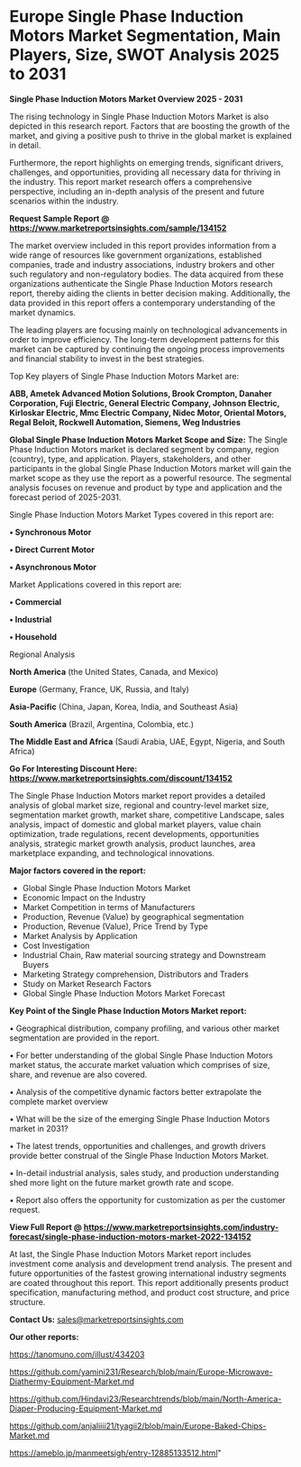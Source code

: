 # Europe Single Phase Induction Motors Market Segmentation, Main Players, Size, SWOT Analysis 2025 to 2031

<Strong> Single Phase Induction Motors Market Overview 2025 - 2031</strong>

The rising technology in Single Phase Induction Motors Market is also depicted in this research report. Factors that are boosting the growth of the market, and giving a positive push to thrive in the global market is explained in detail.

Furthermore, the report highlights on emerging trends, significant drivers, challenges, and opportunities, providing all necessary data for thriving in the industry. This report market research offers a comprehensive perspective, including an in-depth analysis of the present and future scenarios within the industry.

<strong>Request Sample Report @ <a href=https://www.marketreportsinsights.com/sample/134152>https://www.marketreportsinsights.com/sample/134152</a></strong>

The market overview included in this report provides information from a wide range of resources like government organizations, established companies, trade and industry associations, industry brokers and other such regulatory and non-regulatory bodies. The data acquired from these organizations authenticate the Single Phase Induction Motors research report, thereby aiding the clients in better decision making. Additionally, the data provided in this report offers a contemporary understanding of the market dynamics.

The leading players are focusing mainly on technological advancements in order to improve efficiency. The long-term development patterns for this market can be captured by continuing the ongoing process improvements and financial stability to invest in the best strategies.

Top Key players of Single Phase Induction Motors Market are:

<strong>ABB, Ametek Advanced Motion Solutions, Brook Crompton, Danaher Corporation, Fuji Electric, General Electric Company, Johnson Electric, Kirloskar Electric, Mmc Electric Company, Nidec Motor, Oriental Motors, Regal Beloit, Rockwell Automation, Siemens, Weg Industries</strong>

<strong><b>Global Single Phase Induction Motors Market Scope and Size:</b></strong>
The Single Phase Induction Motors market is declared segment by company, region (country), type, and application. Players, stakeholders, and other participants in the global Single Phase Induction Motors market will gain the market scope as they use the report as a powerful resource. The segmental analysis focuses on revenue and product by type and application and the forecast period of 2025-2031.

Single Phase Induction Motors Market Types covered in this report are:

<strong>• Synchronous Motor

• Direct Current Motor

• Asynchronous Motor</strong>

Market Applications covered in this report are:

<strong>• Commercial

• Industrial

• Household</strong> 

Regional Analysis

<strong>North America</strong> (the United States, Canada, and Mexico)

<strong>Europe</strong> (Germany, France, UK, Russia, and Italy)

<strong>Asia-Pacific</strong> (China, Japan, Korea, India, and Southeast Asia)

<strong>South America</strong> (Brazil, Argentina, Colombia, etc.)

<strong>The Middle East and Africa</strong> (Saudi Arabia, UAE, Egypt, Nigeria, and South Africa)

<strong>Go For Interesting Discount Here: <a href=https://www.marketreportsinsights.com/discount/134152>https://www.marketreportsinsights.com/discount/134152</a></strong>

The Single Phase Induction Motors market report provides a detailed analysis of global market size, regional and country-level market size, segmentation market growth, market share, competitive Landscape, sales analysis, impact of domestic and global market players, value chain optimization, trade regulations, recent developments, opportunities analysis, strategic market growth analysis, product launches, area marketplace expanding, and technological innovations.

<strong><b>Major factors covered in the report:</b></strong>
<ul>
  <li>Global Single Phase Induction Motors Market </li>
  <li>Economic Impact on the Industry</li>
  <li>Market Competition in terms of Manufacturers</li>
  <li>Production, Revenue (Value) by geographical segmentation</li>
  <li>Production, Revenue (Value), Price Trend by Type</li>
  <li>Market Analysis by Application</li>
  <li>Cost Investigation</li>
  <li>Industrial Chain, Raw material sourcing strategy and Downstream Buyers</li>
  <li>Marketing Strategy comprehension, Distributors and Traders</li>
  <li>Study on Market Research Factors</li>
  <li>Global Single Phase Induction Motors Market Forecast</li>
</ul>

<strong><b>Key Point of the Single Phase Induction Motors Market report:</b></strong>

• Geographical distribution, company profiling, and various other market segmentation are provided in the report.

• For better understanding of the global Single Phase Induction Motors market status, the accurate market valuation which comprises of size, share, and revenue are also covered.

• Analysis of the competitive dynamic factors better extrapolate the complete market overview

• What will be the size of the emerging Single Phase Induction Motors market in 2031?

• The latest trends, opportunities and challenges, and growth drivers provide better construal of the Single Phase Induction Motors Market.

• In-detail industrial analysis, sales study, and production understanding shed more light on the future market growth rate and scope.

• Report also offers the opportunity for customization as per the customer request.

<strong><b>View Full Report @ <a href=https://www.marketreportsinsights.com/industry-forecast/single-phase-induction-motors-market-2022-134152>https://www.marketreportsinsights.com/industry-forecast/single-phase-induction-motors-market-2022-134152</a></b></strong>


At last, the Single Phase Induction Motors Market report includes investment come analysis and development trend analysis. The present and future opportunities of the fastest growing international industry segments are coated throughout this report. This report additionally presents product specification, manufacturing method, and product cost structure, and price structure.

<strong>Contact Us:</strong>
sales@marketreportsinsights.com

<strong>Our other reports:</strong>

<a href=https://tanomuno.com/illust/434203>https://tanomuno.com/illust/434203</a>

<a href=https://github.com/yamini231/Research/blob/main/Europe-Microwave-Diathermy-Equipment-Market.md>https://github.com/yamini231/Research/blob/main/Europe-Microwave-Diathermy-Equipment-Market.md</a>

<a href=https://github.com/Hindavi23/Researchtrends/blob/main/North-America-Diaper-Producing-Equipment-Market.md>https://github.com/Hindavi23/Researchtrends/blob/main/North-America-Diaper-Producing-Equipment-Market.md</a>

<a href=https://github.com/anjaliiii21/tyagii2/blob/main/Europe-Baked-Chips-Market.md>https://github.com/anjaliiii21/tyagii2/blob/main/Europe-Baked-Chips-Market.md</a>

<a href=https://ameblo.jp/manmeetsigh/entry-12885133512.html>https://ameblo.jp/manmeetsigh/entry-12885133512.html</a>"
